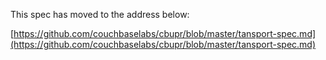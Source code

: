 
This spec has moved to the address below:

[https://github.com/couchbaselabs/cbupr/blob/master/tansport-spec.md](https://github.com/couchbaselabs/cbupr/blob/master/tansport-spec.md)